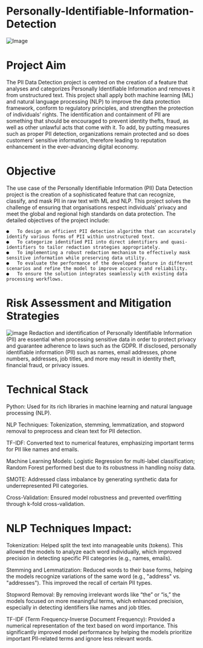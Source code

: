 # Personally-Identifiable-Information-Detection
![Image](https://github.com/user-attachments/assets/8680a1f3-5b7e-4cf5-91ed-02293840f804)

# Project Aim
The PII Data Detection project is centred on the creation of a feature that analyses and categorizes Personally Identifiable Information and removes it from unstructured text. This project shall apply both machine learning (ML) and natural language processing (NLP) to improve the data protection framework, conform to regulatory principles, and strengthen the protection of individuals’ rights. The identification and containment of PII are something that should be encouraged to prevent identity thefts, fraud, as well as other unlawful acts that come with it. To add, by putting measures such as proper PII detection, organizations remain protected and so does customers’ sensitive information, therefore leading to reputation enhancement in the ever-advancing digital economy.

# Objective
The use case of the Personally Identifiable Information (PII) Data Detection project is the creation of a sophisticated feature that can recognize, classify, and mask PII in raw text with ML and NLP. This project solves the challenge of ensuring that organisations respect individuals’ privacy and meet the global and regional high standards on data protection.
The detailed objectives of the project include:

    ●	To design an efficient PII detection algorithm that can accurately identify various forms of PII within unstructured text.
    ●	To categorize identified PII into direct identifiers and quasi-identifiers to tailor redaction strategies appropriately.
    ●	To implementing a robust redaction mechanism to effectively mask sensitive information while preserving data utility.
    ●	To evaluate the performance of the developed feature in different scenarios and refine the model to improve accuracy and reliability.
    ●	To ensure the solution integrates seamlessly with existing data processing workflows.

# Risk Assessment and Mitigation Strategies
![image](https://github.com/user-attachments/assets/dca1566c-4562-4853-9183-ff84e160aa11)
Redaction and identification of Personally Identifiable Information (PII) are essential when processing sensitive data in order to protect privacy and guarantee adherence to laws such as the GDPR. If disclosed, personally identifiable information (PII) such as names, email addresses, phone numbers, addresses, job titles, and more may result in identity theft, financial fraud, or privacy issues.

# Technical Stack

Python: Used for its rich libraries in machine learning and natural language processing (NLP).

NLP Techniques: Tokenization, stemming, lemmatization, and stopword removal to preprocess and clean text for PII detection.

TF-IDF: Converted text to numerical features, emphasizing important terms for PII like names and emails.

Machine Learning Models: Logistic Regression for multi-label classification; Random Forest performed best due to its robustness in handling noisy data.

SMOTE: Addressed class imbalance by generating synthetic data for underrepresented PII categories.

Cross-Validation: Ensured model robustness and prevented overfitting through k-fold cross-validation.

# NLP Techniques Impact:

Tokenization: Helped split the text into manageable units (tokens). This allowed the models to analyze each word individually, which improved precision in detecting specific PII categories (e.g., names, emails).

Stemming and Lemmatization: Reduced words to their base forms, helping the models recognize variations of the same word (e.g., "address" vs. "addresses"). This improved the recall of certain PII types.

Stopword Removal: By removing irrelevant words like “the” or “is,” the models focused on more meaningful terms, which enhanced precision, especially in detecting identifiers like names and job titles.

TF-IDF (Term Frequency-Inverse Document Frequency): Provided a numerical representation of the text based on word importance. This significantly improved model performance by helping the models prioritize important PII-related terms and ignore less relevant words.






